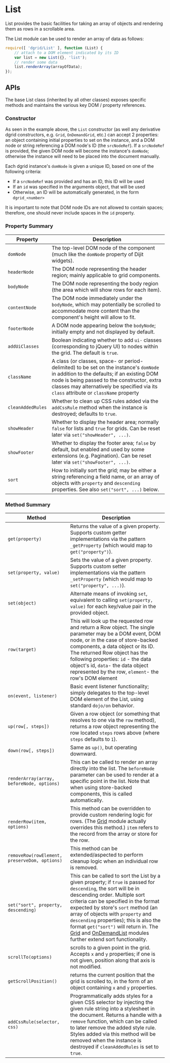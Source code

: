 # List

List provides the basic facilities for taking an array of objects and rendering
them as rows in a scrollable area.

The List module can be used to render an array of data as follows:

```js
require([ 'dgrid/List' ], function (List) {
    // attach to a DOM element indicated by its ID
    var list = new List({}, 'list');
    // render some data
    list.renderArray(arrayOfData);
});
```

## APIs

The base List class (inherited by all other classes) exposes specific methods
and maintains the various key DOM / property references.

### Constructor

As seen in the example above, the `List` constructor (as well any derivative
dgrid constructors, e.g. `Grid`, `OnDemandGrid`, etc.) can accept 2 properties:
an object containing initial properties to set on the instance, and a DOM node
or string referencing a DOM node's ID (the `srcNodeRef`).
If a `srcNodeRef` is provided, the given DOM node will become the instance's
`domNode`; otherwise the instance will need to be placed into the document manually.

Each dgrid instance's `domNode` is given a unique ID, based on one of the
following criteria:

* If a `srcNodeRef` was provided and has an ID, this ID will be used
* If an `id` was specified in the arguments object, that will be used
* Otherwise, an ID will be automatically generated, in the form `dgrid_<number>`

It is important to note that DOM node IDs are not allowed to contain spaces;
therefore, one should never include spaces in the `id` property.

### Property Summary

Property | Description
-------- | -----------
`domNode` | The top-level DOM node of the component (much like the `domNode` property of Dijit widgets).
`headerNode` | The DOM node representing the header region; mainly applicable to grid components.
`bodyNode` | The DOM node representing the body region (the area which will show rows for each item).
`contentNode` | The DOM node immediately under the `bodyNode`, which may potentially be scrolled to accommodate more content than the component's height will allow to fit.
`footerNode` | A DOM node appearing below the `bodyNode`; initially empty and not displayed by default.
`addUiClasses` | Boolean indicating whether to add `ui-` classes (corresponding to jQuery UI) to nodes within the grid.  The default is `true`.
`className` | A class (or classes, space- or period-delimited) to be set on the instance's `domNode` in addition to the defaults; if an existing DOM node is being passed to the constructor, extra classes may alternatively be specified via its `class` attribute or `className` property
`cleanAddedRules` | Whether to clean up CSS rules added via the `addCssRule` method when the instance is destroyed; defaults to `true`.
`showHeader` | Whether to display the header area; normally `false` for lists and `true` for grids.  Can be reset later via `set("showHeader", ...)`.
`showFooter` | Whether to display the footer area; `false` by default, but enabled and used by some extensions (e.g. Pagination).  Can be reset later via `set("showFooter", ...)`.
`sort` | How to initially sort the grid; may be either a string referencing a field name, or an array of objects with `property` and `descending` properties.  See also `set("sort", ...)` below.

### Method Summary

Method | Description
------ | -------------
`get(property)` | Returns the value of a given property. Supports custom getter implementations via the pattern `_getProperty` (which would map to `get("property")`).
`set(property, value)` | Sets the value of a given property. Supports custom setter implementations via the pattern `_setProperty` (which would map to `set("property", ...)`).
`set(object)` | Alternate means of invoking `set`, equivalent to calling `set(property, value)` for each key/value pair in the provided object.
`row(target)` | This will look up the requested row and return a Row object. The single parameter may be a DOM event, DOM node, or in the case of store-backed components, a data object or its ID. The returned Row object has the following properties: `id` - the data object's id, `data`- the data object represented by the row, `element`- the row's DOM element
`on(event, listener)` | Basic event listener functionality; simply delegates to the top-level DOM element of the List, using standard `dojo/on` behavior.
`up(row[, steps])` | Given a row object (or something that resolves to one via the `row` method), returns a row object representing the row located `steps` rows above (where `steps` defaults to `1`).
`down(row[, steps])` | Same as `up()`, but operating downward.
`renderArray(array, beforeNode, options)` | This can be called to render an array directly into the list.  The `beforeNode` parameter can be used to render at a specific point in the list.  Note that when using store-backed components, this is called automatically.
`renderRow(item, options)` | This method can be overridden to provide custom rendering logic for rows.  (The [Grid](Grid.md) module actually overrides this method.) `item` refers to the record from the array or store for the row.
`removeRow(rowElement, preserveDom, options)` | This method can be extended/aspected to perform cleanup logic when an individual row is removed.
`set("sort", property, descending)` | This can be called to sort the List by a given property; if `true` is passed for `descending`, the sort will be in descending order. Multiple sort criteria can be specified in the format expected by store's `sort` method (an array of objects with `property` and `descending` properties); this is also the format `get("sort")` will return in. The [Grid](Grid.md) and [OnDemandList](OnDemandList-and-OnDemandGrid.md) modules further extend sort functionality.
`scrollTo(options)` | scrolls to a given point in the grid.  Accepts `x` and `y` properties; if one is not given, position along that axis is not modified.
`getScrollPosition()` | returns the current position that the grid is scrolled to, in the form of an object containing `x` and `y` properties.
`addCssRule(selector, css)` | Programmatically adds styles for a given CSS selector by injecting the given rule string into a stylesheet in the document.  Returns a handle with a `remove` function, which can be called to later remove the added style rule.  Styles added via this method will be removed when the instance is destroyed if `cleanAddedRules` is set to `true`.